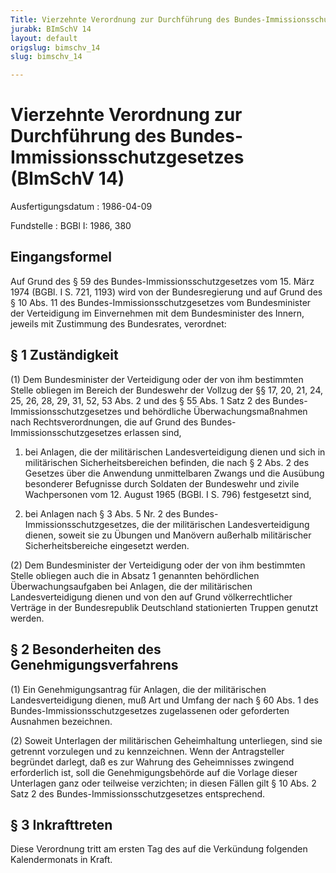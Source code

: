 ```yaml
---
Title: Vierzehnte Verordnung zur Durchführung des Bundes-Immissionsschutzgesetzes
jurabk: BImSchV 14
layout: default
origslug: bimschv_14
slug: bimschv_14

---
```


# Vierzehnte Verordnung zur Durchführung des Bundes-Immissionsschutzgesetzes (BImSchV 14)

Ausfertigungsdatum
:   1986-04-09

Fundstelle
:   BGBl I: 1986, 380

## Eingangsformel

Auf Grund des § 59 des Bundes-Immissionsschutzgesetzes vom 15. März
1974 (BGBl. I S. 721, 1193) wird von der Bundesregierung und auf Grund
des § 10 Abs. 11 des Bundes-Immissionsschutzgesetzes vom
Bundesminister der Verteidigung im Einvernehmen mit dem Bundesminister
des Innern, jeweils mit Zustimmung des Bundesrates, verordnet:

## § 1 Zuständigkeit

(1) Dem Bundesminister der Verteidigung oder der von ihm bestimmten
Stelle obliegen im Bereich der Bundeswehr der Vollzug der §§ 17, 20,
21, 24, 25, 26, 28, 29, 31, 52, 53 Abs. 2 und des § 55 Abs. 1 Satz 2
des Bundes-Immissionsschutzgesetzes und behördliche
Überwachungsmaßnahmen nach Rechtsverordnungen, die auf Grund des
Bundes-Immissionsschutzgesetzes erlassen sind,

1.  bei Anlagen, die der militärischen Landesverteidigung dienen und sich
    in militärischen Sicherheitsbereichen befinden, die nach § 2 Abs. 2
    des Gesetzes über die Anwendung unmittelbaren Zwangs und die Ausübung
    besonderer Befugnisse durch Soldaten der Bundeswehr und zivile
    Wachpersonen vom 12. August 1965 (BGBl. I S. 796) festgesetzt sind,


2.  bei Anlagen nach § 3 Abs. 5 Nr. 2 des Bundes-Immissionsschutzgesetzes,
    die der militärischen Landesverteidigung dienen, soweit sie zu Übungen
    und Manövern außerhalb militärischer Sicherheitsbereiche eingesetzt
    werden.




(2) Dem Bundesminister der Verteidigung oder der von ihm bestimmten
Stelle obliegen auch die in Absatz 1 genannten behördlichen
Überwachungsaufgaben bei Anlagen, die der militärischen
Landesverteidigung dienen und von den auf Grund völkerrechtlicher
Verträge in der Bundesrepublik Deutschland stationierten Truppen
genutzt werden.

## § 2 Besonderheiten des Genehmigungsverfahrens

(1) Ein Genehmigungsantrag für Anlagen, die der militärischen
Landesverteidigung dienen, muß Art und Umfang der nach § 60 Abs. 1 des
Bundes-Immissionsschutzgesetzes zugelassenen oder geforderten
Ausnahmen bezeichnen.

(2) Soweit Unterlagen der militärischen Geheimhaltung unterliegen,
sind sie getrennt vorzulegen und zu kennzeichnen. Wenn der
Antragsteller begründet darlegt, daß es zur Wahrung des Geheimnisses
zwingend erforderlich ist, soll die Genehmigungsbehörde auf die
Vorlage dieser Unterlagen ganz oder teilweise verzichten; in diesen
Fällen gilt § 10 Abs. 2 Satz 2 des Bundes-Immissionsschutzgesetzes
entsprechend.

## § 3 Inkrafttreten

Diese Verordnung tritt am ersten Tag des auf die Verkündung folgenden
Kalendermonats in Kraft.

